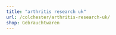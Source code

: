 ```yaml
---
title: "arthritis research uk"
url: /colchester/arthritis-research-uk/
shop: Gebrauchtwaren
---
```

